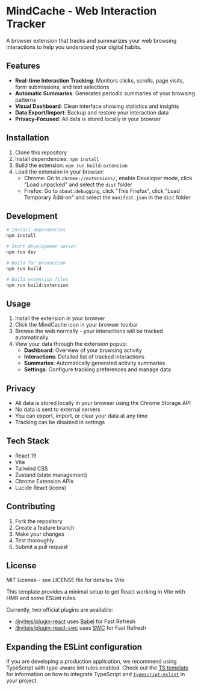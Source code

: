 # MindCache - Web Interaction Tracker

A browser extension that tracks and summarizes your web browsing interactions to help you understand your digital habits.

## Features

- **Real-time Interaction Tracking**: Monitors clicks, scrolls, page visits, form submissions, and text selections
- **Automatic Summaries**: Generates periodic summaries of your browsing patterns
- **Visual Dashboard**: Clean interface showing statistics and insights
- **Data Export/Import**: Backup and restore your interaction data
- **Privacy-Focused**: All data is stored locally in your browser

## Installation

1. Clone this repository
2. Install dependencies: `npm install`
3. Build the extension: `npm run build:extension`
4. Load the extension in your browser:
   - Chrome: Go to `chrome://extensions/`, enable Developer mode, click "Load unpacked" and select the `dist` folder
   - Firefox: Go to `about:debugging`, click "This Firefox", click "Load Temporary Add-on" and select the `manifest.json` in the `dist` folder

## Development

```bash
# Install dependencies
npm install

# Start development server
npm run dev

# Build for production
npm run build

# Build extension files
npm run build:extension
```

## Usage

1. Install the extension in your browser
2. Click the MindCache icon in your browser toolbar
3. Browse the web normally - your interactions will be tracked automatically
4. View your data through the extension popup:
   - **Dashboard**: Overview of your browsing activity
   - **Interactions**: Detailed list of tracked interactions
   - **Summaries**: Automatically generated activity summaries
   - **Settings**: Configure tracking preferences and manage data

## Privacy

- All data is stored locally in your browser using the Chrome Storage API
- No data is sent to external servers
- You can export, import, or clear your data at any time
- Tracking can be disabled in settings

## Tech Stack

- React 19
- Vite
- Tailwind CSS
- Zustand (state management)
- Chrome Extension APIs
- Lucide React (icons)

## Contributing

1. Fork the repository
2. Create a feature branch
3. Make your changes
4. Test thoroughly
5. Submit a pull request

## License

MIT License - see LICENSE file for details+ Vite

This template provides a minimal setup to get React working in Vite with HMR and some ESLint rules.

Currently, two official plugins are available:

- [@vitejs/plugin-react](https://github.com/vitejs/vite-plugin-react/blob/main/packages/plugin-react) uses [Babel](https://babeljs.io/) for Fast Refresh
- [@vitejs/plugin-react-swc](https://github.com/vitejs/vite-plugin-react/blob/main/packages/plugin-react-swc) uses [SWC](https://swc.rs/) for Fast Refresh

## Expanding the ESLint configuration

If you are developing a production application, we recommend using TypeScript with type-aware lint rules enabled. Check out the [TS template](https://github.com/vitejs/vite/tree/main/packages/create-vite/template-react-ts) for information on how to integrate TypeScript and [`typescript-eslint`](https://typescript-eslint.io) in your project.
